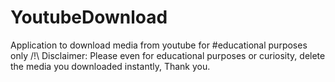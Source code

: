 # YoutubeDownload
Application to download media from youtube for #educational purposes only
/!\ 
Disclaimer:
Please even for educational purposes or curiosity, delete the media you downloaded instantly, Thank you.
